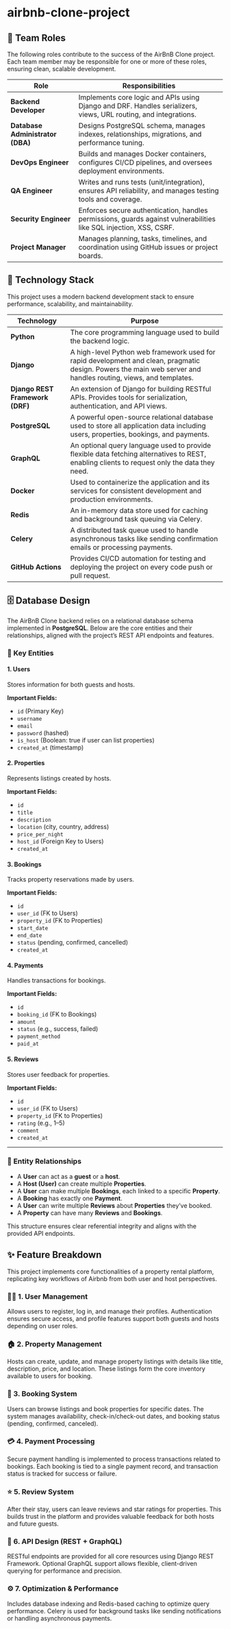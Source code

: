 # airbnb-clone-project

## 👥 Team Roles

The following roles contribute to the success of the AirBnB Clone project. Each team member may be responsible for one or more of these roles, ensuring clean, scalable development.

| Role                    | Responsibilities |
|-------------------------|------------------|
| **Backend Developer**   | Implements core logic and APIs using Django and DRF. Handles serializers, views, URL routing, and integrations. |
| **Database Administrator (DBA)** | Designs PostgreSQL schema, manages indexes, relationships, migrations, and performance tuning. |
| **DevOps Engineer**     | Builds and manages Docker containers, configures CI/CD pipelines, and oversees deployment environments. |
| **QA Engineer**         | Writes and runs tests (unit/integration), ensures API reliability, and manages testing tools and coverage. |
| **Security Engineer**   | Enforces secure authentication, handles permissions, guards against vulnerabilities like SQL injection, XSS, CSRF. |
| **Project Manager**     | Manages planning, tasks, timelines, and coordination using GitHub issues or project boards. |


## 🧱 Technology Stack

This project uses a modern backend development stack to ensure performance, scalability, and maintainability.

| Technology            | Purpose |
|------------------------|---------|
| **Python**             | The core programming language used to build the backend logic. |
| **Django**             | A high-level Python web framework used for rapid development and clean, pragmatic design. Powers the main web server and handles routing, views, and templates. |
| **Django REST Framework (DRF)** | An extension of Django for building RESTful APIs. Provides tools for serialization, authentication, and API views. |
| **PostgreSQL**         | A powerful open-source relational database used to store all application data including users, properties, bookings, and payments. |
| **GraphQL**            | An optional query language used to provide flexible data fetching alternatives to REST, enabling clients to request only the data they need. |
| **Docker**             | Used to containerize the application and its services for consistent development and production environments. |
| **Redis**              | An in-memory data store used for caching and background task queuing via Celery. |
| **Celery**             | A distributed task queue used to handle asynchronous tasks like sending confirmation emails or processing payments. |
| **GitHub Actions**     | Provides CI/CD automation for testing and deploying the project on every code push or pull request. |


## 🗄️ Database Design

The AirBnB Clone backend relies on a relational database schema implemented in **PostgreSQL**. Below are the core entities and their relationships, aligned with the project’s REST API endpoints and features.

### 🔑 Key Entities

#### 1. Users
Stores information for both guests and hosts.

**Important Fields:**
- `id` (Primary Key)
- `username`
- `email`
- `password` (hashed)
- `is_host` (Boolean: true if user can list properties)
- `created_at` (timestamp)

#### 2. Properties
Represents listings created by hosts.

**Important Fields:**
- `id`
- `title`
- `description`
- `location` (city, country, address)
- `price_per_night`
- `host_id` (Foreign Key to Users)
- `created_at`

#### 3. Bookings
Tracks property reservations made by users.

**Important Fields:**
- `id`
- `user_id` (FK to Users)
- `property_id` (FK to Properties)
- `start_date`
- `end_date`
- `status` (pending, confirmed, cancelled)
- `created_at`

#### 4. Payments
Handles transactions for bookings.

**Important Fields:**
- `id`
- `booking_id` (FK to Bookings)
- `amount`
- `status` (e.g., success, failed)
- `payment_method`
- `paid_at`

#### 5. Reviews
Stores user feedback for properties.

**Important Fields:**
- `id`
- `user_id` (FK to Users)
- `property_id` (FK to Properties)
- `rating` (e.g., 1–5)
- `comment`
- `created_at`

---

### 🔗 Entity Relationships

- A **User** can act as a **guest** or a **host**.
- A **Host (User)** can create multiple **Properties**.
- A **User** can make multiple **Bookings**, each linked to a specific **Property**.
- A **Booking** has exactly one **Payment**.
- A **User** can write multiple **Reviews** about **Properties** they’ve booked.
- A **Property** can have many **Reviews** and **Bookings**.

This structure ensures clear referential integrity and aligns with the provided API endpoints.


## ✨ Feature Breakdown

This project implements core functionalities of a property rental platform, replicating key workflows of Airbnb from both user and host perspectives.

### 🧑‍💼 1. User Management
Allows users to register, log in, and manage their profiles. Authentication ensures secure access, and profile features support both guests and hosts depending on user roles.

### 🏠 2. Property Management
Hosts can create, update, and manage property listings with details like title, description, price, and location. These listings form the core inventory available to users for booking.

### 📅 3. Booking System
Users can browse listings and book properties for specific dates. The system manages availability, check-in/check-out dates, and booking status (pending, confirmed, canceled).

### 💳 4. Payment Processing
Secure payment handling is implemented to process transactions related to bookings. Each booking is tied to a single payment record, and transaction status is tracked for success or failure.

### ⭐ 5. Review System
After their stay, users can leave reviews and star ratings for properties. This builds trust in the platform and provides valuable feedback for both hosts and future guests.

### 🚀 6. API Design (REST + GraphQL)
RESTful endpoints are provided for all core resources using Django REST Framework. Optional GraphQL support allows flexible, client-driven querying for performance and precision.

### ⚙️ 7. Optimization & Performance
Includes database indexing and Redis-based caching to optimize query performance. Celery is used for background tasks like sending notifications or handling asynchronous payments.



